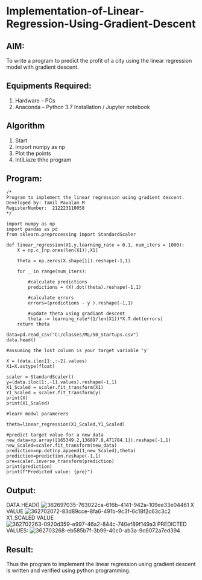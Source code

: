 # Implementation-of-Linear-Regression-Using-Gradient-Descent

## AIM:
To write a program to predict the profit of a city using the linear regression model with gradient descent.

## Equipments Required:
1. Hardware – PCs
2. Anaconda – Python 3.7 Installation / Jupyter notebook

## Algorithm
1. Start
2. Import numpy as np
3. Plot the points
4. IntiLiaze thhe program

## Program:
```
/*
Program to implement the linear regression using gradient descent.
Developed by: Tamil Pavalan M
RegisterNumber:  212223110058
*/
```
```
import numpy as np
import pandas as pd
from sklearn.preprocessing import StandardScaler

def linear_regression(X1,y,learning_rate = 0.1, num_iters = 1000):
    X = np.c_[np.ones(len(X1)),X1]
    
    theta = np.zeros(X.shape[1]).reshape(-1,1)
    
    for _ in range(num_iters):
        
        #calculate predictions
        predictions = (X).dot(theta).reshape(-1,1)
        
        #calculate errors
        errors=(predictions - y ).reshape(-1,1)
        
        #update theta using gradiant descent
        theta -= learning_rate*(1/len(X1))*X.T.dot(errors)
    return theta
                                        
data=pd.read_csv("C:/classes/ML/50_Startups.csv")
data.head()

#assuming the lost column is your target variable 'y' 

X = (data.iloc[1:,:-2].values)
X1=X.astype(float)

scaler = StandardScaler()
y=(data.iloc[1:,-1].values).reshape(-1,1)
X1_Scaled = scaler.fit_transform(X1)
Y1_Scaled = scaler.fit_transform(y)
print(X)
print(X1_Scaled)

#learn modwl paramerers

theta=linear_regression(X1_Scaled,Y1_Scaled)

#predict target value for a new data
new_data=np.array([165349.2,136897.8,471784.1]).reshape(-1,1)
new_Scaled=scaler.fit_transform(new_data)
prediction=np.dot(np.append(1,new_Scaled),theta)
prediction=prediction.reshape(-1,1)
pre=scaler.inverse_transform(prediction)
print(prediction)
print(f"Predicted value: {pre}")
```

## Output:
DATA.HEAD()
![362697035-763022ca-616b-4141-942a-109ee33e04461](https://github.com/user-attachments/assets/574a5186-7491-4ba2-b19f-124cf3995c28)
X VALUE
![362702072-83d89cce-8fa6-491b-9c3f-6c18f2c63c3c2](https://github.com/user-attachments/assets/7909075d-474a-4598-ad46-92cc968f45b2)
X1_SCALED VALUE
![362702263-0920d359-e997-46a2-844c-740ef89f149a3](https://github.com/user-attachments/assets/399a9cb7-70c8-4b78-a80a-ba2c7838de64)
PREDICTED VALUES:
![362703268-eb585b7f-3b99-40c0-ab3a-9c6072a7ed394](https://github.com/user-attachments/assets/03d50b3b-98e2-4834-8dd0-07efd16f4943)

## Result:
Thus the program to implement the linear regression using gradient descent is written and verified using python programming.
